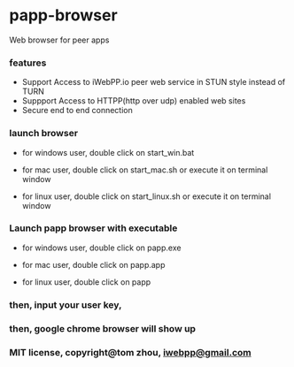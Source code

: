 # papp-browser
Web browser for peer apps

### features

* Support Access to iWebPP.io peer web service in STUN style instead of TURN
* Suppport Access to HTTPP(http over udp) enabled web sites
* Secure end to end connection

### launch browser

* for windows user, double click on start_win.bat

* for mac user, double click on start_mac.sh or execute it on terminal window

* for linux user, double click on start_linux.sh or execute it on terminal window

### Launch papp browser with executable

* for windows user, double click on papp.exe

* for mac user, double click on papp.app

* for linux user, double click on papp

### then, input your user key,

### then, google chrome browser will show up


### MIT license, copyright@tom zhou, iwebpp@gmail.com


